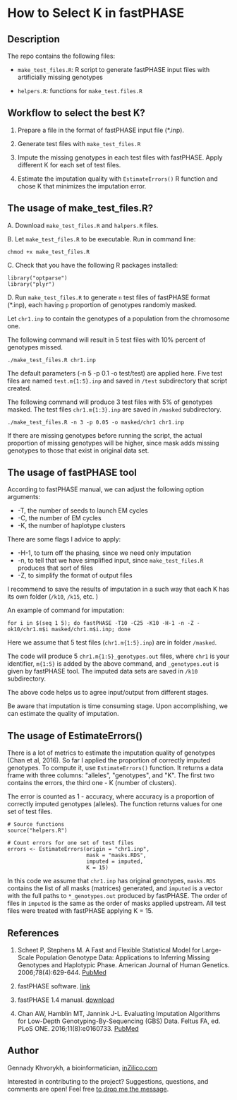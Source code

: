 How to Select K in fastPHASE
================

Description
-----------

The repo contains the following files:

-   `make_test_files.R`: R script to generate fastPHASE input files with artificially missing genotypes

-   `helpers.R`: functions for `make_test.files.R`

Workflow to select the best K?
------------------------------

1.  Prepare a file in the format of fastPHASE input file (\*.inp).

2.  Generate test files with `make_test_files.R`

3.  Impute the missing genotypes in each test files with fastPHASE. Apply different K for each set of test files.

4.  Estimate the imputation quality with `EstimateErrors()` R function and chose K that minimizes the imputation error.

The usage of make\_test\_files.R?
---------------------------------

A. Download `make_test_files.R` and `halpers.R` files.

B. Let `make_test_files.R` to be executable. Run in command line:

    chmod +x make_test_files.R

C. Check that you have the following R packages installed:

    library("optparse")
    library("plyr")

D. Run `make_test_files.R` to generate `n` test files of fastPHASE format (\*.inp), each having `p` proportion of genotypes randomly masked.

Let `chr1.inp` to contain the genotypes of a population from the chromosome one.

The following command will result in 5 test files with 10% percent of genotypes missed.

    ./make_test_files.R chr1.inp 

The default parameters (-n 5 -p 0.1 -o test/test) are applied here. Five test files are named `test.m{1:5}.inp` and saved in `/test` subdirectory that script created.

The following command will produce 3 test files with 5% of genotypes masked. The test files `chr1.m{1:3}.inp` are saved in `/masked` subdirectory.

    ./make_test_files.R -n 3 -p 0.05 -o masked/chr1 chr1.inp 

If there are missing genotypes before running the script, the actual proportion of missing genotypes will be higher, since mask adds missing genotypes to those that exist in original data set.

The usage of fastPHASE tool
---------------------------

According to fastPHASE manual, we can adjust the following option arguments:

-   -T, the number of seeds to launch EM cycles
-   -C, the number of EM cycles
-   -K, the number of haplotype clusters

There are some flags I advice to apply:

-   -H-1, to turn off the phasing, since we need only imputation
-   -n, to tell that we have simplified input, since `make_test_files.R` produces that sort of files
-   -Z, to simplify the format of output files

I recommend to save the results of imputation in a such way that each K has its own folder (`/k10`, `/k15`, etc. )

An example of command for imputation:

    for i in $(seq 1 5); do fastPHASE -T10 -C25 -K10 -H-1 -n -Z -ok10/chr1.m$i masked/chr1.m$i.inp; done

Here we assume that 5 test files (`chr1.m{1:5}.inp`) are in folder `/masked`.

The code will produce 5 `chr1.m{1:5}_genotypes.out` files, where `chr1` is your identifier, `m{1:5}` is added by the above command, and `_genotypes.out` is given by fastPHASE tool. The imputed data sets are saved in `/k10` subdirectory.

The above code helps us to agree input/output from different stages.

Be aware that imputation is time consuming stage. Upon accomplishing, we can estimate the quality of imputation.

The usage of EstimateErrors()
-----------------------------

There is a lot of metrics to estimate the imputation quality of genotypes (Chan et al, 2016). So far I applied the proportion of correctly imputed genotypes. To compute it, use `EstimateErrors()` function. It returns a data frame with three columns: "alleles", "genotypes", and "K". The first two contains the errors, the third one - K (number of clusters).

The error is counted as 1 - accuracy, where accuracy is a proportion of correctly imputed genotypes (alleles). The function returns values for one set of test files.

    # Source functions
    source("helpers.R")

    # Count errors for one set of test files
    errors <- EstimateErrors(origin = "chr1.inp",
                             mask = "masks.RDS", 
                             imputed = imputed,
                             K = 15)

In this code we assume that `chr1.inp` has original genotypes, `masks.RDS` contains the list of all masks (matrices) generated, and `imputed` is a vector with the full paths to `*_genotypes.out` produced by fastPHASE. The order of files in `imputed` is the same as the order of masks applied upstream. All test files were treated with fastPHASE applying K = 15.

References
----------

1.  Scheet P, Stephens M. A Fast and Flexible Statistical Model for Large-Scale Population Genotype Data: Applications to Inferring Missing Genotypes and Haplotypic Phase. American Journal of Human Genetics. 2006;78(4):629-644. [PubMed](https://www.ncbi.nlm.nih.gov/pubmed/16532393)

2.  fastPHASE software. [link](http://scheet.org/software.html)

3.  fastPHASE 1.4 manual. [download](http://scheet.org/code/fastphase_doc_1.4.pdf)

4.  Chan AW, Hamblin MT, Jannink J-L. Evaluating Imputation Algorithms for Low-Depth Genotyping-By-Sequencing (GBS) Data. Feltus FA, ed. PLoS ONE. 2016;11(8):e0160733. [PubMed](https://www.ncbi.nlm.nih.gov/pubmed/27537694)

Author
------

Gennady Khvorykh, a bioinformatician, [inZilico.com](http://inzilico.com)

Interested in contributing to the project? Suggestions, questions, and comments are open! Feel free [to drop me the message](http://www.inzilico.com/contacts/).
